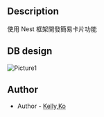 ## Description
使用 Nest 框架開發簡易卡片功能
##  DB design
![Picture1](https://user-images.githubusercontent.com/54132183/175822353-01f603fe-997a-4f95-a61b-b10b07dc6abe.png)


## Author

- Author - [Kelly,Ko](https://github.com/KE-CY)


